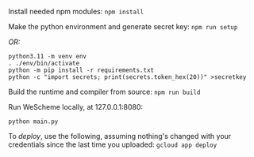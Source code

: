 Install needed npm modules:
`npm install`

Make the python environment and generate secret key:
`npm run setup`

_OR:_

```
python3.11 -m venv env
. ./env/bin/activate
python -m pip install -r requirements.txt
python -c "import secrets; print(secrets.token_hex(20))" >secretkey
```

Build the runtime and compiler from source:
`npm run build`

Run WeScheme locally, at 127.0.0.1:8080:
```
python main.py
```

To *deploy*, use the following, assuming nothing's changed with your credentials since the last time you uploaded:
`gcloud app deploy`

